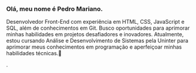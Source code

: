 ### Olá, meu nome é Pedro Mariano.

Desenvolvedor Front-End com experiência em HTML, CSS, JavaScript e SQL, além de conhecimentos em Git. Busco oportunidades para aprimorar minhas habilidades em projetos desafiadores e inovadores. Atualmente, estou cursando Análise e Desenvolvimento de Sistemas pela Uninter para aprimorar meus conhecimentos em programação e aperfeiçoar minhas habilidades técnicas.🌱

.


<!--
**Peumariano/Peumariano** is a ✨ _special_ ✨ repository because its `README.md` (this file) appears on your GitHub profile.

Here are some ideas to get you started:

- 🔭 I’m currently working on ...
- 🌱 I’m currently learning ...
- 👯 I’m looking to collaborate on ...
- 🤔 I’m looking for help with ...
- 💬 Ask me about ...
- 📫 How to reach me: ...
- 😄 Pronouns: ...
- ⚡ Fun fact: ...
-->
